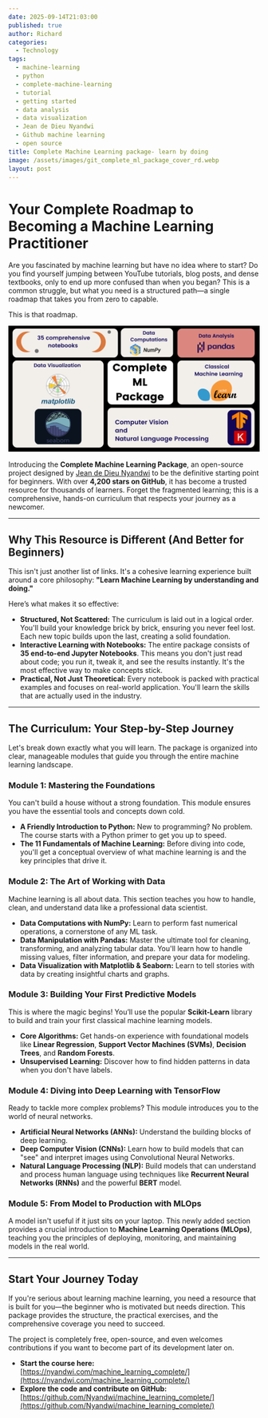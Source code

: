 ```yaml
---
date: 2025-09-14T21:03:00
published: true
author: Richard
categories:
  - Technology
tags:
  - machine-learning
  - python
  - complete-machine-learning
  - tutorial
  - getting started
  - data analysis
  - data visualization
  - Jean de Dieu Nyandwi
  - Github machine learning
  - open source
title: Complete Machine Learning package- learn by doing
image: /assets/images/git_complete_ml_package_cover_rd.webp
layout: post
---
```

# Your Complete Roadmap to Becoming a Machine Learning Practitioner

Are you fascinated by machine learning but have no idea where to start? Do you find yourself jumping between YouTube tutorials, blog posts, and dense textbooks, only to end up more confused than when you began? This is a common struggle, but what you need is a structured path—a single roadmap that takes you from zero to capable.

This is that roadmap.

![Complete Machine learning package cover by Jean de Dieu Nyandwi](/assets/images/git_cover.png "Complete Machine learning package cover by Jean de Dieu Nyandwi")

Introducing the **Complete Machine Learning Package**, an open-source project designed by [Jean de Dieu Nyandwi](https://www.linkedin.com/in/nyandwi/) to be the definitive starting point for beginners. With over **4,200 stars on GitHub**, it has become a trusted resource for thousands of learners. Forget the fragmented learning; this is a comprehensive, hands-on curriculum that respects your journey as a newcomer.

---

## Why This Resource is Different (And Better for Beginners)

This isn't just another list of links. It's a cohesive learning experience built around a core philosophy: **"Learn Machine Learning by understanding and doing."**

Here’s what makes it so effective:

- **Structured, Not Scattered:** The curriculum is laid out in a logical order. You'll build your knowledge brick by brick, ensuring you never feel lost. Each new topic builds upon the last, creating a solid foundation.
- **Interactive Learning with Notebooks:** The entire package consists of **35 end-to-end Jupyter Notebooks**. This means you don't just read about code; you run it, tweak it, and see the results instantly. It's the most effective way to make concepts stick.
- **Practical, Not Just Theoretical:** Every notebook is packed with practical examples and focuses on real-world application. You'll learn the skills that are actually used in the industry.

---

## The Curriculum: Your Step-by-Step Journey

Let's break down exactly what you will learn. The package is organized into clear, manageable modules that guide you through the entire machine learning landscape.

### **Module 1: Mastering the Foundations**

You can't build a house without a strong foundation. This module ensures you have the essential tools and concepts down cold.

- **A Friendly Introduction to Python:** New to programming? No problem. The course starts with a Python primer to get you up to speed.
- **The 11 Fundamentals of Machine Learning:** Before diving into code, you'll get a conceptual overview of what machine learning is and the key principles that drive it.

### **Module 2: The Art of Working with Data**

Machine learning is all about data. This section teaches you how to handle, clean, and understand data like a professional data scientist.

- **Data Computations with NumPy:** Learn to perform fast numerical operations, a cornerstone of any ML task.
- **Data Manipulation with Pandas:** Master the ultimate tool for cleaning, transforming, and analyzing tabular data. You'll learn how to handle missing values, filter information, and prepare your data for modeling.
- **Data Visualization with Matplotlib & Seaborn:** Learn to tell stories with data by creating insightful charts and graphs.

### **Module 3: Building Your First Predictive Models**

This is where the magic begins! You’ll use the popular **Scikit-Learn** library to build and train your first classical machine learning models.

- **Core Algorithms:** Get hands-on experience with foundational models like **Linear Regression**, **Support Vector Machines (SVMs)**, **Decision Trees**, and **Random Forests**.
- **Unsupervised Learning:** Discover how to find hidden patterns in data when you don't have labels.

### **Module 4: Diving into Deep Learning with TensorFlow**

Ready to tackle more complex problems? This module introduces you to the world of neural networks.

- **Artificial Neural Networks (ANNs):** Understand the building blocks of deep learning.
- **Deep Computer Vision (CNNs):** Learn how to build models that can "see" and interpret images using Convolutional Neural Networks.
- **Natural Language Processing (NLP):** Build models that can understand and process human language using techniques like **Recurrent Neural Networks (RNNs)** and the powerful **BERT** model.

### **Module 5: From Model to Production with MLOps**

A model isn't useful if it just sits on your laptop. This newly added section provides a crucial introduction to **Machine Learning Operations (MLOps)**, teaching you the principles of deploying, monitoring, and maintaining models in the real world.

---

## Start Your Journey Today

If you're serious about learning machine learning, you need a resource that is built for you—the beginner who is motivated but needs direction. This package provides the structure, the practical exercises, and the comprehensive coverage you need to succeed.

The project is completely free, open-source, and even welcomes contributions if you want to become part of its development later on.

- **Start the course here:** [https://nyandwi.com/machine_learning_complete/](https://nyandwi.com/machine_learning_complete/)
- **Explore the code and contribute on GitHub:** [https://github.com/Nyandwi/machine_learning_complete/](https://github.com/Nyandwi/machine_learning_complete/)
